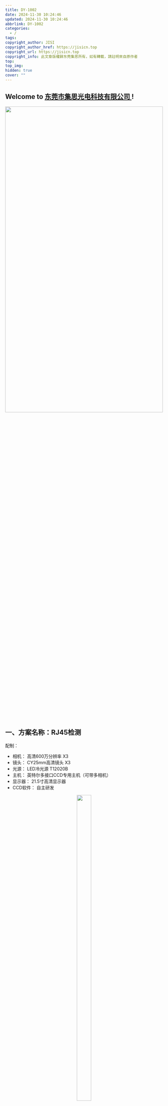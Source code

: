 ```yaml
---
title: DY-1002
date: 2024-11-30 10:24:46
updated: 2024-11-30 10:24:46
abbrlink: DY-1002
categories:
  - /
tags: 
copyright_author: JISI
copyright_author_href: https://jisicn.top
copyright_url: https://jisicn.top
copyright_info: 此文章版權歸东莞集思所有，如有轉載，請註明來自原作者
top: 
top_img: 
hidden: true
cover: ""
---
```

## Welcome to [东莞市集思光电科技有限公司 ](https://jisicn.top) ! 
<div align="center"><img src="https://tc.jisicn.top/img/202405031228351.jpeg" width="100%" height="50%"></img></div>

## 一、方案名称：RJ45检测
配制：
- 相机： 高清600万分辨率    X3
- 镜头： CY25mm高清镜头    X3
- 光源： LED冷光源 T12020B    
- 主机： 英特尔多接口CCD专用主机（可带多相机）   
- 显示器： 21.5寸高清显示器
- CCD软件： 自主研发

<div align="center"><img src="https://tc.jisicn.top/img/202412021139112.png" width="30%" height="50%"></img></div>

<!-- 分割 --><div STYLE="page-break-after: always;"></div>

## 产品一
检测项目：
- 内针高低检测
- DIP脚检测

![image.png](https://tc.jisicn.top/img/202411301037709.png)

<div STYLE="page-break-after: always;"></div> <!-- 分页 -->

不良效果1
![image.png](https://tc.jisicn.top/img/202412021141089.png)

<div STYLE="page-break-after: always;"></div> <!-- 分页 -->

不良效果2
![image.png](https://tc.jisicn.top/img/202412021141943.png)

不良效果3
![image.png](https://tc.jisicn.top/img/202412021142891.png)

<div STYLE="page-break-after: always;"></div> <!-- 分页 -->

## 下载
[下载地址1](https://jisi.lanzout.com/iUaQN2gwwuad)    [相机3D图](https://jisi.lanzout.com/iPMxK2gwzj8d)

---

<center><a href="https://www.jisicn.top" target="_blank">东莞集思光电科技有限公司</a></center>
<center><a href="https://www.jisicn.top" target="_blank">https://www.jisicn.top</a></center>
<center><a href="Https://www.dgjisi.eu.org" target="_blank">https://www.dgjisi.eu.org</a></center>

----

## 如何获取最新CCD程序
关注公众号，并发送`CCD`获取

<div align="center">
    <img src="https://tc.jisicn.top/img/202404251607047.png" width="30%" height="40%"></img>
</div>

------

<div align='center' ><font size='50'>END THANKS</font></div>
<div align='center'><font size='3'><b>联系人：周生  18029199900 「dgjisi@foxmail.com」</b></font></div>